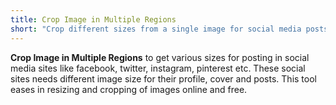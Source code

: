 ```yaml
---
title: Crop Image in Multiple Regions
short: "Crop different sizes from a single image for social media posts"
---
```


**Crop Image in Multiple Regions** to get various sizes for posting in social media sites like facebook, twitter, instagram, pinterest etc. These social sites needs different image size for their profile, cover and posts. This tool eases in resizing and cropping of images online and free.
